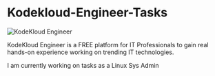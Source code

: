 # Kodekloud-Engineer-Tasks



![KodeKloud Engineer](https://community.kodekloud.com/uploads/db1265/original/1X/e504ffa2295e7e4d583ca9515ad8d6f5f540c4c1.jpeg)


KodeKloud Engineer is a FREE platform for IT Professionals to gain real hands-on experience working on trending IT technologies.

I am currently working on tasks as a Linux Sys Admin
